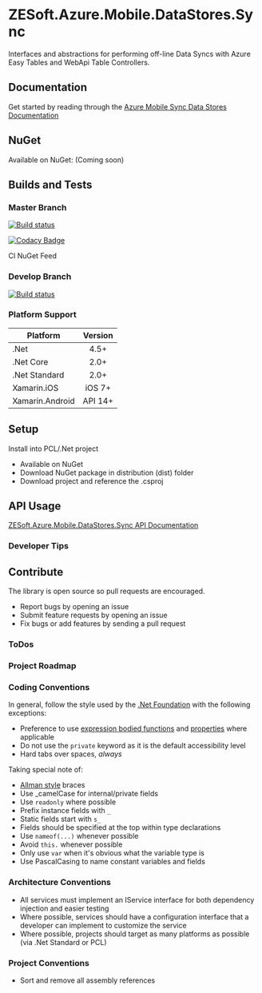 # ZESoft.Azure.Mobile.DataStores.Sync
Interfaces and abstractions for performing off-line Data Syncs with Azure Easy Tables and WebApi Table Controllers.

## Documentation
Get started by reading through the [Azure Mobile Sync Data Stores Documentation](docs/README.md)

## NuGet
Available on NuGet: (Coming soon)

## Builds and Tests
### Master Branch
[![Build status](https://ci.appveyor.com/api/projects/status/fns9eh9vdlaj7cg3/branch/master?svg=true)](https://ci.appveyor.com/project/chriszumberge/zesoft-azure-mobile-datastores-sync/branch/master)

[![Codacy Badge](https://api.codacy.com/project/badge/Grade/f39398f8a0ae4fc1ae1427f39995d0e4)](https://www.codacy.com/app/chriszumberge/ZESoft.Azure.Mobile.DataStores.Sync?utm_source=github.com&amp;utm_medium=referral&amp;utm_content=chriszumberge/ZESoft.Azure.Mobile.DataStores.Sync&amp;utm_campaign=Badge_Grade)

CI NuGet Feed

### Develop Branch
[![Build status](https://ci.appveyor.com/api/projects/status/fns9eh9vdlaj7cg3/branch/develop?svg=true)](https://ci.appveyor.com/project/chriszumberge/zesoft-azure-mobile-datastores-sync/branch/develop)

### Platform Support
|Platform       | Version  |
|---------------|:--------:|
|.Net           |   4.5+   |
|.Net Core      |   2.0+   |
|.Net Standard  |   2.0+   |
|Xamarin.iOS    |  iOS 7+  |
|Xamarin.Android|  API 14+ |

## Setup
Install into PCL/.Net project
- Available on NuGet
- Download NuGet package in distribution (dist) folder
- Download project and reference the .csproj

## API Usage
[ZESoft.Azure.Mobile.DataStores.Sync API Documentation](docs/ApiDocumentation.md)

### Developer Tips

## Contribute
The library is open source so pull requests are encouraged.
- Report bugs by opening an issue
- Submit feature requests by opening an issue
- Fix bugs or add features by sending a pull request

### ToDos 

### Project Roadmap

### Coding Conventions
In general, follow the style used by the [.Net Foundation](https://github.com/dotnet/corefx/blob/master/Documentation/coding-guidelines/coding-style.md)
with the following exceptions:
- Preference to use [expression bodied functions](https://docs.microsoft.com/en-us/dotnet/csharp/programming-guide/statements-expressions-operators/expression-bodied-members#methods)
and [properties](https://docs.microsoft.com/en-us/dotnet/csharp/programming-guide/statements-expressions-operators/expression-bodied-members#property-get-statements)
where applicable
- Do not use the ```private``` keyword as it is the default accessibility level
- Hard tabs over spaces, *always*

Taking special note of:
- [Allman style](https://en.wikipedia.org/wiki/Indent_style#Allman_style) braces
- Use _camelCase for internal/private fields
- Use ```readonly``` where possible
- Prefix instance fields with ```_```
- Static fields start with ```s_```
- Fields should be specified at the top within type declarations
- Use ```nameof(...)``` whenever possible
- Avoid ```this.``` whenever possible
- Only use ```var``` when it's obvious what the variable type is
- Use PascalCasing to name constant variables and fields

### Architecture Conventions
- All services must implement an IService interface for both dependency injection and easier testing
- Where possible, services should have a configuration interface that a developer can implement to customize the service
- Where possible, projects should target as many platforms as possible (via .Net Standard or PCL)

### Project Conventions
- Sort and remove all assembly references